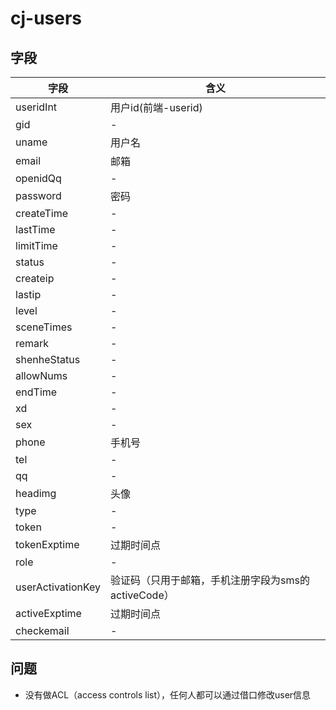 # cj-users

## 字段

字段                | 含义
----------------- | --------------------------------
useridInt         | 用户id(前端-userid)
gid               | -
uname             | 用户名
email             | 邮箱
openidQq          | -
password          | 密码
createTime        | -
lastTime          | -
limitTime         | -
status            | -
createip          | -
lastip            | -
level             | -
sceneTimes        | -
remark            | -
shenheStatus      | -
allowNums         | -
endTime           | -
xd                | -
sex               | -
phone             | 手机号
tel               | -
qq                | -
headimg           | 头像
type              | -
token             | -
tokenExptime      | 过期时间点
role              | -
userActivationKey | 验证码（只用于邮箱，手机注册字段为sms的activeCode）
activeExptime     | 过期时间点
checkemail        | -

## 问题

- 没有做ACL（access controls list），任何人都可以通过借口修改user信息
